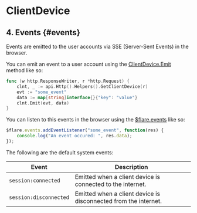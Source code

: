 # ClientDevice

## 4. Events {#events}

Events are emitted to the user accounts via SSE (Server-Sent Events) in the browser.

You can emit an event to a user account using the [ClientDevice.Emit](#emit) method like so:

```go
func (w http.ResponseWriter, r *http.Request) {
    clnt, _ := api.Http().Helpers().GetClientDevice(r)
    evt := "some_event"
    data := map[string]interface{}{"key": "value"}
    clnt.Emit(evt, data)
}
```

You can listen to this events in the browser using the [$flare.events](./flare-variable.md#flare-events) like so:

```js
$flare.events.addEventListener("some_event", function(res) {
    console.log("An event occured: ", res.data);
});
```

The following are the default system events:

| Event | Description
| --- | ---
| `session:connected` | Emitted when a client device is connected to the internet.
| `session:disconnected` | Emitted when a client device is disconnected from the internet.
